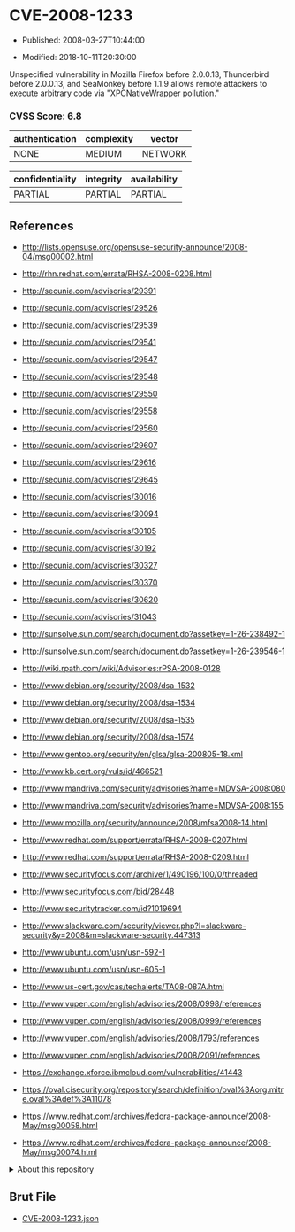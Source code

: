 # CVE-2008-1233

- Published: 2008-03-27T10:44:00

- Modified: 2018-10-11T20:30:00

Unspecified vulnerability in Mozilla Firefox before 2.0.0.13, Thunderbird before 2.0.0.13, and SeaMonkey before 1.1.9 allows remote attackers to execute arbitrary code via "XPCNativeWrapper pollution."

### CVSS Score: **6.8**

| authentication | complexity | vector |
| --- | --- | --- |
| NONE | MEDIUM | NETWORK |

| confidentiality | integrity | availability |
| --- | --- | --- |
| PARTIAL | PARTIAL | PARTIAL |

## References

* http://lists.opensuse.org/opensuse-security-announce/2008-04/msg00002.html

* http://rhn.redhat.com/errata/RHSA-2008-0208.html

* http://secunia.com/advisories/29391

* http://secunia.com/advisories/29526

* http://secunia.com/advisories/29539

* http://secunia.com/advisories/29541

* http://secunia.com/advisories/29547

* http://secunia.com/advisories/29548

* http://secunia.com/advisories/29550

* http://secunia.com/advisories/29558

* http://secunia.com/advisories/29560

* http://secunia.com/advisories/29607

* http://secunia.com/advisories/29616

* http://secunia.com/advisories/29645

* http://secunia.com/advisories/30016

* http://secunia.com/advisories/30094

* http://secunia.com/advisories/30105

* http://secunia.com/advisories/30192

* http://secunia.com/advisories/30327

* http://secunia.com/advisories/30370

* http://secunia.com/advisories/30620

* http://secunia.com/advisories/31043

* http://sunsolve.sun.com/search/document.do?assetkey=1-26-238492-1

* http://sunsolve.sun.com/search/document.do?assetkey=1-26-239546-1

* http://wiki.rpath.com/wiki/Advisories:rPSA-2008-0128

* http://www.debian.org/security/2008/dsa-1532

* http://www.debian.org/security/2008/dsa-1534

* http://www.debian.org/security/2008/dsa-1535

* http://www.debian.org/security/2008/dsa-1574

* http://www.gentoo.org/security/en/glsa/glsa-200805-18.xml

* http://www.kb.cert.org/vuls/id/466521

* http://www.mandriva.com/security/advisories?name=MDVSA-2008:080

* http://www.mandriva.com/security/advisories?name=MDVSA-2008:155

* http://www.mozilla.org/security/announce/2008/mfsa2008-14.html

* http://www.redhat.com/support/errata/RHSA-2008-0207.html

* http://www.redhat.com/support/errata/RHSA-2008-0209.html

* http://www.securityfocus.com/archive/1/490196/100/0/threaded

* http://www.securityfocus.com/bid/28448

* http://www.securitytracker.com/id?1019694

* http://www.slackware.com/security/viewer.php?l=slackware-security&y=2008&m=slackware-security.447313

* http://www.ubuntu.com/usn/usn-592-1

* http://www.ubuntu.com/usn/usn-605-1

* http://www.us-cert.gov/cas/techalerts/TA08-087A.html

* http://www.vupen.com/english/advisories/2008/0998/references

* http://www.vupen.com/english/advisories/2008/0999/references

* http://www.vupen.com/english/advisories/2008/1793/references

* http://www.vupen.com/english/advisories/2008/2091/references

* https://exchange.xforce.ibmcloud.com/vulnerabilities/41443

* https://oval.cisecurity.org/repository/search/definition/oval%3Aorg.mitre.oval%3Adef%3A11078

* https://www.redhat.com/archives/fedora-package-announce/2008-May/msg00058.html

* https://www.redhat.com/archives/fedora-package-announce/2008-May/msg00074.html

<details>
<summary>About this repository</summary> 

  This repository is part of the project [Live Hack CVE](https://github.com/Live-Hack-CVE). Main website can be found [www.live-hack.org](https://www.live-hack.org) 
  
  Made by [Sn0wAlice](https://github.com/Sn0wAlice) for the people that care about security and need to have a feed of the latest CVEs. Hope you enjoy it, don't forget to star the repo and follow me on [Twitter](https://twitter.com/Sn0wAlice) and [Github](https://github.com/Sn0wAlice). And that is my [personnal website](https://www.alice-snow.me/)

  - [Home Page](https://github.com/Live-Hack-CVE)
  - [Framework](https://github.com/Live-Hack-CVE/cve-framework)
  - [CVE database](https://github.com/Live-Hack-CVE/full_database)
  - [Changelog](https://github.com/Live-Hack-CVE/Changelog)
</details>

## Brut File

* [CVE-2008-1233.json](https://raw.githubusercontent.com/Live-Hack-CVE/full_database/main/cves/2008/CVE-2008-1233.json)


